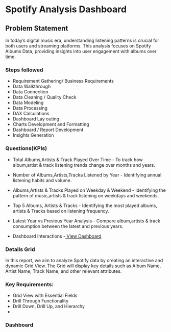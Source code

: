 # Spotify Analysis Dashboard
## Problem Statement
In today’s digital music era, understanding listening patterns is crucial for both users and streaming platforms. This analysis focuses on Spotify Albums Data, providing insights into user engagement with albums over time.
### Steps followed
*	Requirement Gathering/ Business Requirements
*	Data Walkthrough
*	Data Connection
*	Data Cleaning / Quality Check
*	Data Modeling
*	Data Processing
*	DAX Calculations
*	Dashboard Lay outing
*	Charts Development and Formatting
*	Dashboard / Report Development
*	Insights Generation
### Questions(KPIs)
* Total Albums,Artists & Track Played Over Time - To track how album,artist & track listening trends change over months and years.
* Number of Albums,Artists,Tracka Listened by Year - Identifying annual listening habits and volume.
* Albums,Artists & Tracks Played on Weekday & Weekend - Identifying the pattern of music,artists & track listening on weekdays and weekends.
* Top 5 Albums, Artists & Tracks - Identifying the most played albums, artists & Tracks based on listening frequency.
* Latest Year vs Previous Year Analysis - Compare album,artists & track consumption between the latest and previous years.
  
*  Dashboard Interactions
  -<a href = "https://github.com/Rachana1649/Projects/blob/main/Spotify%20Analysis.pbix"> View Dashboard </a>
 
 ### Details Grid
   In this report, we aim to analyze Spotify data by creating an interactive and dynamic Grid View. The Grid will display key details such as Album Name, Artist Name, Track Name, and other relevant attributes.
 
 ### Key Requirements:
 * Grid View with Essential Fields
 * Drill Through Functionality
 * Drill Down, Drill Up, and Hierarchy
 * 
### Dashboard





